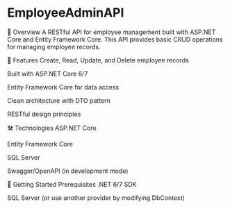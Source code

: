# EmployeeAdminAPI
📝 Overview
A RESTful API for employee management built with ASP.NET Core and Entity Framework Core. This API provides basic CRUD operations for managing employee records.

🌟 Features
Create, Read, Update, and Delete employee records

Built with ASP.NET Core 6/7

Entity Framework Core for data access

Clean architecture with DTO pattern

RESTful design principles

🛠️ Technologies
ASP.NET Core

Entity Framework Core

SQL Server

Swagger/OpenAPI (in development mode)

🚀 Getting Started
Prerequisites
.NET 6/7 SDK

SQL Server (or use another provider by modifying DbContext)
